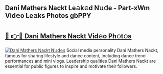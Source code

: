 ## Dani Mathers Nackt Le𝚊k𝚎d N𝚞𝚍e - Part-xWm Vid𝚎o Le𝚊ks Photos gbPPY

# <h2><a href="http://fb37yfh.evod.top/?m=Dani+Mathers+Nackt">🔗 👉🔴 Dani Mathers Nackt Vid𝚎o Ph𝚘t𝚘s</a></h2>

[![Dani Mathers Nackt N𝚞d𝚎s](https://i.imgur.com/8V9OHl7.gif)](http://fb37yfh.evod.top/?m=Dani+Mathers+Nackt)
Social media personality Dani Mathers Nackt, famous for sharing lifestyle and dance content, including dance trend performances and mini vlogs. Leadership qualities Dani Mathers Nackt are essential for public figures to inspire and motivate their followers. 
